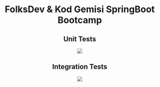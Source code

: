<div align="center">
<h1>FolksDev & Kod Gemisi SpringBoot Bootcamp</h1>

<h2>Unit Tests</h2>
<img src="https://user-images.githubusercontent.com/62665901/142010766-276bbd6d-edc1-43b6-9ae1-0b20fca4a85f.PNG">
<h2>Integration Tests</h2>
<img src="https://user-images.githubusercontent.com/62665901/142010763-42b5b973-d075-4895-ae12-f928fd9d10ed.PNG">
</div>
